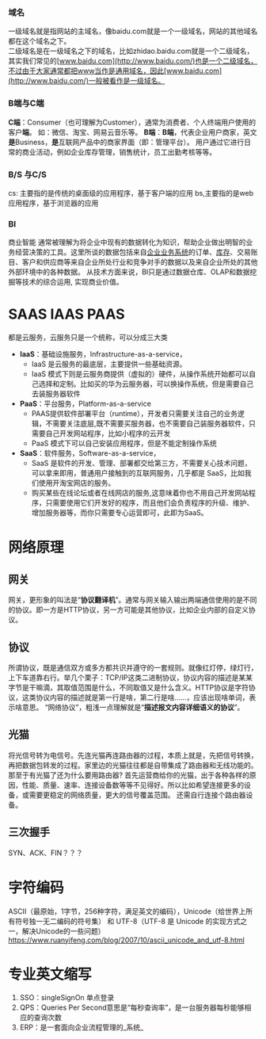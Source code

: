 ### 域名
一级域名就是指网站的主域名，像baidu.com就是一个一级域名，网站的其他域名都在这个域名之下。  
二级域名是在一级域名之下的域名，比如zhidao.baidu.com就是一个二级域名，其实我们常见的[www.baidu.com](http://www.baidu.com/)也是一个二级域名，不过由于大家通常都把www当作是通用域名，因此[www.baidu.com](http://www.baidu.com/)一般被看作是一级域名。


### B端与C端
**C端**：Consumer（也可理解为Customer），通常为消费者、个人终端用户使用的客户**端**。 如：微信、淘宝、网易云音乐等。
**B端**：**B端**，代表企业用户商家，英文**是**Business，**是**互联网产品中的商家界面（即：管理平台）。 用户通过它进行日常的商业活动，例如企业库存管理，销售统计，员工出勤考核等等。

### B/S 与C/S
cs: 主要指的是传统的桌面级的应用程序，基于客户端的应用
bs,主要指的是web应用程序，基于浏览器的应用

### BI 
商业智能
通常被理解为将企业中现有的数据转化为知识，帮助企业做出明智的业务经营决策的工具。这里所谈的数据包括来自[企业业务系统](https://baike.baidu.com/item/%E4%BC%81%E4%B8%9A%E4%B8%9A%E5%8A%A1%E7%B3%BB%E7%BB%9F?fromModule=lemma_inlink)的订单、[库存](https://baike.baidu.com/item/%E5%BA%93%E5%AD%98?fromModule=lemma_inlink)、交易账目、客户和供应商等来自企业所处行业和竞争对手的数据以及来自企业所处的其他外部环境中的各种数据。
从技术方面来说，BI只是通过数据仓库、OLAP和数据挖掘等技术的综合运用, 实现商业价值。


# SAAS IAAS PAAS
都是云服务，云服务只是一个统称，可以分成三大类
- **IaaS**：基础设施服务，Infrastructure-as-a-service，
	- IaaS 是云服务的最底层，主要提供一些基础资源。
	- IaaS 模式下则是云服务商提供（虚拟的）硬件，从操作系统开始都可以自己选择和定制。比如买的华为云服务器，可以换操作系统，但是需要自己去装服务器软件
- **PaaS**：平台服务，Platform-as-a-service
	- PAAS提供软件部署平台（runtime），开发者只需要关注自己的业务逻辑，不需要关注底层,既不需要买服务器，也不需要自己装服务器软件，只需要自己开发网站程序，比如小程序的云开发
	- PaaS 模式下可以自己安装应用程序，但是不能定制操作系统
- **SaaS**：软件服务，Software-as-a-service，
	- SaaS 是软件的开发、管理、部署都交给第三方，不需要关心技术问题，可以拿来即用，普通用户接触到的互联网服务，几乎都是 SaaS，比如我们使用开淘宝网店的服务。
	- 购买某些在线论坛或者在线网店的服务,这意味着你也不用自己开发网站程序，只需要使用它们开发好的程序，而且他们会负责程序的升级、维护、增加服务器等，而你只需要专心运营即可，此即为SaaS。

# 网络原理

## 网关
网关，更形象的叫法是“**协议翻译机**”。通常与网关输入输出两端通信使用的是不同的协议。即一方是HTTP协议，另一方可能是其他协议，比如企业内部的自定义协议。
## 协议
所谓协议，既是通信双方或多方都共识并遵守的一套规则。就像红灯停，绿灯行，上下车道靠右行。举几个栗子：TCP/IP这类二进制协议，协议内容的描述是某某字节是干嘛滴，其取值范围是什么，不同取值又是什么含义。HTTP协议是字符协议，这类协议内容的描述就是第一行是啥，第二行是啥……，应该出现啥单词，表示啥意思。
“网络协议”，粗浅一点理解就是“**描述报文内容详细语义的协议**”。

## 光猫
将光信号转为电信号。先连光猫再连路由器的过程，本质上就是，先把信号转换，再把数据包转发的过程。家里边的光猫往往都是自带集成了路由器和无线功能的。
那至于有光猫了还为什么要用路由器?
	首先运营商给你的光猫，出于各种各样的原因，性能、质量、速率、连接设备数等等不见得好。所以比如希望连接更多的设备，或需要更稳定的网络质量，更大的信号覆盖范围。 还需自行连接个路由器设备。



## 三次握手
SYN、ACK、FIN？？？


# 字符编码

 ASCII（最原始，1字节，256种字符，满足英文的编码），Unicode（给世界上所有符号独一无二编码的符号集） 和 UTF-8（UTF-8 是 Unicode 的实现方式之一，解决Unicode的一些问题）https://www.ruanyifeng.com/blog/2007/10/ascii_unicode_and_utf-8.html
# 专业英文缩写
1. SSO：singleSignOn 单点登录
2. QPS：Queries Per Second意思是“每秒查询率”，是一台服务器每秒能够相应的查询次数
3. ERP：是一套面向企业流程管理的_系统_


